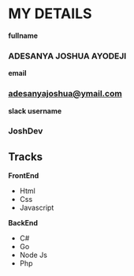 # MY DETAILS

**fullname**

### ADESANYA JOSHUA AYODEJI

**email**

### adesanyajoshua@ymail.com

**slack username**

### JoshDev

## Tracks

**FrontEnd**

- Html
- Css
- Javascript

**BackEnd**

- C#
- Go
- Node Js
- Php
